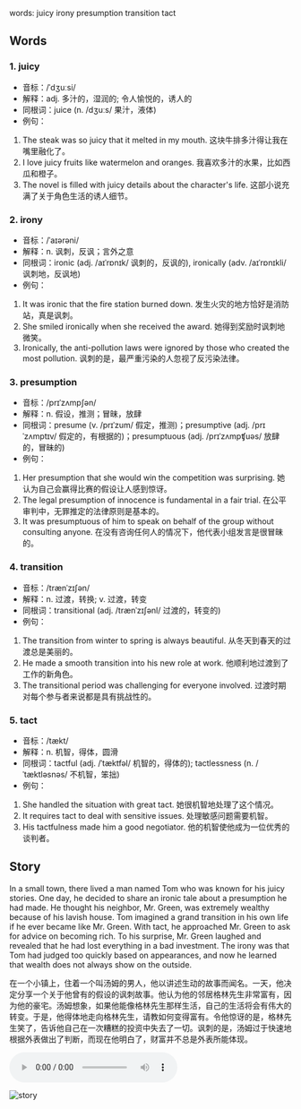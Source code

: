words: juicy irony presumption transition tact

## Words
### 1. juicy
- 音标：/ˈdʒuːsi/ <span style="cursor: pointer;" onclick="document.getElementById('audio-player-1').play()"><i class="fas fa-volume-up"></i></span>
  <audio id="audio-player-1" src="https://files.dwong.top/words/juicy.mp3" style="display:none;"></audio>
- 解释：adj. 多汁的，湿润的; 令人愉悦的，诱人的
- 同根词：juice (n. /dʒuːs/ 果汁，液体)
- 例句：
1. The steak was so juicy that it melted in my mouth. 这块牛排多汁得让我在嘴里融化了。
2. I love juicy fruits like watermelon and oranges. 我喜欢多汁的水果，比如西瓜和橙子。
3. The novel is filled with juicy details about the character's life. 这部小说充满了关于角色生活的诱人细节。

### 2. irony
- 音标：/ˈaɪərəni/ <span style="cursor: pointer;" onclick="document.getElementById('audio-player-2').play()"><i class="fas fa-volume-up"></i></span>
  <audio id="audio-player-2" src="https://files.dwong.top/words/irony.mp3" style="display:none;"></audio>
- 解释：n. 讽刺，反讽；言外之意
- 同根词：ironic (adj. /aɪˈrɒnɪk/ 讽刺的，反讽的), ironically (adv. /aɪˈrɒnɪkli/ 讽刺地，反讽地)
- 例句：
1. It was ironic that the fire station burned down. 发生火灾的地方恰好是消防站，真是讽刺。
2. She smiled ironically when she received the award. 她得到奖励时讽刺地微笑。
3. Ironically, the anti-pollution laws were ignored by those who created the most pollution. 讽刺的是，最严重污染的人忽视了反污染法律。

### 3. presumption
- 音标：/prɪˈzʌmpʃən/ <span style="cursor: pointer;" onclick="document.getElementById('audio-player-3').play()"><i class="fas fa-volume-up"></i></span>
  <audio id="audio-player-3" src="https://files.dwong.top/words/presumption.mp3" style="display:none;"></audio>
- 解释：n. 假设，推测；冒昧，放肆
- 同根词：presume (v. /prɪˈzum/ 假定，推测)；presumptive (adj. /prɪˈzʌmptɪv/ 假定的，有根据的)；presumptuous (adj. /prɪˈzʌmpʧuəs/ 放肆的，冒昧的)
- 例句：
1. Her presumption that she would win the competition was surprising. 她认为自己会赢得比赛的假设让人感到惊讶。
2. The legal presumption of innocence is fundamental in a fair trial. 在公平审判中，无罪推定的法律原则是基本的。
3. It was presumptuous of him to speak on behalf of the group without consulting anyone. 在没有咨询任何人的情况下，他代表小组发言是很冒昧的。

### 4. transition
- 音标：/trænˈzɪʃən/ <span style="cursor: pointer;" onclick="document.getElementById('audio-player-4').play()"><i class="fas fa-volume-up"></i></span>
  <audio id="audio-player-4" src="https://files.dwong.top/words/transition.mp3" style="display:none;"></audio>
- 解释：n. 过渡，转换; v. 过渡，转变
- 同根词：transitional (adj. /trænˈzɪʃənl/ 过渡的，转变的)
- 例句：
1. The transition from winter to spring is always beautiful.  从冬天到春天的过渡总是美丽的。
2. He made a smooth transition into his new role at work.  他顺利地过渡到了工作的新角色。
3. The transitional period was challenging for everyone involved.  过渡时期对每个参与者来说都是具有挑战性的。

### 5. tact
- 音标：/tækt/ <span style="cursor: pointer;" onclick="document.getElementById('audio-player-5').play()"><i class="fas fa-volume-up"></i></span>
  <audio id="audio-player-5" src="https://files.dwong.top/words/tact.mp3" style="display:none;"></audio>
- 解释：n. 机智，得体，圆滑
- 同根词：tactful (adj. /ˈtæktfəl/ 机智的，得体的); tactlessness (n. /ˈtæktləsnəs/ 不机智，笨拙)
- 例句：
1. She handled the situation with great tact. 她很机智地处理了这个情况。
2. It requires tact to deal with sensitive issues. 处理敏感问题需要机智。
3. His tactfulness made him a good negotiator. 他的机智使他成为一位优秀的谈判者。

## Story
In a small town, there lived a man named Tom who was known for his juicy stories. One day, he decided to share an ironic tale about a presumption he had made. He thought his neighbor, Mr. Green, was extremely wealthy because of his lavish house. Tom imagined a grand transition in his own life if he ever became like Mr. Green. With tact, he approached Mr. Green to ask for advice on becoming rich. To his surprise, Mr. Green laughed and revealed that he had lost everything in a bad investment. The irony was that Tom had judged too quickly based on appearances, and now he learned that wealth does not always show on the outside.

在一个小镇上，住着一个叫汤姆的男人，他以讲述生动的故事而闻名。一天，他决定分享一个关于他曾有的假设的讽刺故事。他认为他的邻居格林先生非常富有，因为他的豪宅。汤姆想象，如果他能像格林先生那样生活，自己的生活将会有伟大的转变。于是，他得体地走向格林先生，请教如何变得富有。令他惊讶的是，格林先生笑了，告诉他自己在一次糟糕的投资中失去了一切。讽刺的是，汤姆过于快速地根据外表做出了判断，而现在他明白了，财富并不总是外表所能体现。


<audio controls>
  <source src="https://files.dwong.top/story/0018aebc5408fafcf557180c1a161563.mp3" type="audio/mpeg">
  你的浏览器不支持音频元素。
</audio>
    

![story](https://files.dwong.top/image/0018aebc5408fafcf557180c1a161563.png)

